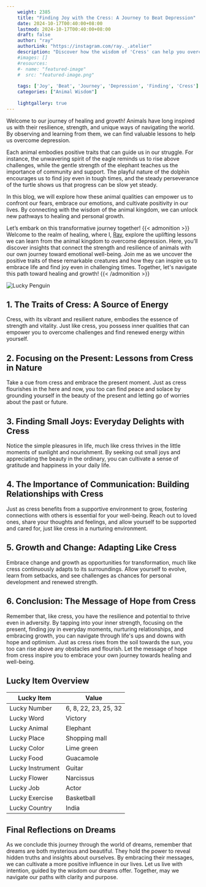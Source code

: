 ```yaml
---
    weight: 2385
    title: "Finding Joy with the Cress: A Journey to Beat Depression"  # Assuming 'title' column exists
    date: 2024-10-17T00:40:00+08:00
    lastmod: 2024-10-17T00:40:00+08:00
    draft: false
    author: "ray"
    authorLink: "https://instagram.com/ray._.atelier"
    description: "Discover how the wisdom of 'Cress' can help you overcome depression and find joy in your life journey."
    #images: []
    #resources:
    #- name: "featured-image"
    #  src: "featured-image.png"
    
    tags: ['Joy', 'Beat', 'Journey', 'Depression', 'Finding', 'Cress']
    categories: ["Animal Wisdom"]
    
    lightgallery: true
---
```

    
Welcome to our journey of healing and growth! Animals have long inspired us with their resilience, strength, and unique ways of navigating the world. By observing and learning from them, we can find valuable lessons to help us overcome depression.

Each animal embodies positive traits that can guide us in our struggle. For instance, the unwavering spirit of the eagle reminds us to rise above challenges, while the gentle strength of the elephant teaches us the importance of community and support. The playful nature of the dolphin encourages us to find joy even in tough times, and the steady perseverance of the turtle shows us that progress can be slow yet steady.

In this blog, we will explore how these animal qualities can empower us to confront our fears, embrace our emotions, and cultivate positivity in our lives. By connecting with the wisdom of the animal kingdom, we can unlock new pathways to healing and personal growth.

Let’s embark on this transformative journey together!
{{< admonition >}}
Welcome to the realm of healing, where I, [Ray](https://instagram.com/ray._.atelier), explore the uplifting lessons we can learn from the animal kingdom to overcome depression. Here, you’ll discover insights that connect the strength and resilience of animals with our own journey toward emotional well-being. Join me as we uncover the positive traits of these remarkable creatures and how they can inspire us to embrace life and find joy even in challenging times. Together, let's navigate this path toward healing and growth!
{{< /admonition >}}

![Lucky Penguin](https://cdn.pixabay.com/photo/2024/09/07/02/34/penguins-9028827_1280.jpg "Lucky Penguin")

## 1. The Traits of Cress: A Source of Energy
Cress, with its vibrant and resilient nature, embodies the essence of strength and vitality. Just like cress, you possess inner qualities that can empower you to overcome challenges and find renewed energy within yourself.

## 2. Focusing on the Present: Lessons from Cress in Nature
Take a cue from cress and embrace the present moment. Just as cress flourishes in the here and now, you too can find peace and solace by grounding yourself in the beauty of the present and letting go of worries about the past or future.

## 3. Finding Small Joys: Everyday Delights with Cress
Notice the simple pleasures in life, much like cress thrives in the little moments of sunlight and nourishment. By seeking out small joys and appreciating the beauty in the ordinary, you can cultivate a sense of gratitude and happiness in your daily life.

## 4. The Importance of Communication: Building Relationships with Cress
Just as cress benefits from a supportive environment to grow, fostering connections with others is essential for your well-being. Reach out to loved ones, share your thoughts and feelings, and allow yourself to be supported and cared for, just like cress in a nurturing environment.

## 5. Growth and Change: Adapting Like Cress
Embrace change and growth as opportunities for transformation, much like cress continuously adapts to its surroundings. Allow yourself to evolve, learn from setbacks, and see challenges as chances for personal development and renewed strength.

## 6. Conclusion: The Message of Hope from Cress
Remember that, like cress, you have the resilience and potential to thrive even in adversity. By tapping into your inner strength, focusing on the present, finding joy in everyday moments, nurturing relationships, and embracing growth, you can navigate through life's ups and downs with hope and optimism. Just as cress rises from the soil towards the sun, you too can rise above any obstacles and flourish. Let the message of hope from cress inspire you to embrace your own journey towards healing and well-being.


## Lucky Item Overview
| Lucky Item          | Value              |
|---------------|--------------------|
| Lucky Number        | 6, 8, 22, 23, 25, 32  |
| Lucky Word          | Victory |
| Lucky Animal        | Elephant |
| Lucky Place         | Shopping mall     |
| Lucky Color         | Lime green     |
| Lucky Food          | Guacamole      |
| Lucky Instrument    | Guitar |
| Lucky Flower        | Narcissus    |
| Lucky Job           | Actor       |
| Lucky Exercise      | Basketball  |
| Lucky Country       | India    |


##  Final Reflections on Dreams

As we conclude this journey through the world of dreams, remember that dreams are both mysterious and beautiful. They hold the power to reveal hidden truths and insights about ourselves. By embracing their messages, we can cultivate a more positive influence in our lives. Let us live with intention, guided by the wisdom our dreams offer. Together, may we navigate our paths with clarity and purpose.
